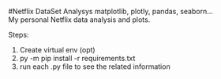 #Netflix DataSet Analysys
matplotlib, plotly, pandas, seaborn...<br>
My personal Netflix data analysis and plots.

Steps:
1) Create virtual env (opt)
2) py -m pip install -r requirements.txt
3) run each .py file to see the related information
